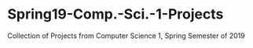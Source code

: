 # Spring19-Comp.-Sci.-1-Projects
Collection of Projects from Computer Science 1, Spring Semester of 2019
